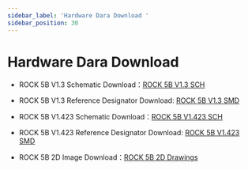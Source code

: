 ```yaml
---
sidebar_label: 'Hardware Dara Download '
sidebar_position: 30
---
```


# Hardware Dara Download 

- ROCK 5B V1.3 Schematic Download：[ROCK 5B V1.3 SCH](https://dl.radxa.com/rock5/5b/docs/hw/radxa_rock5b_v13_sch.pdf)

- ROCK 5B V1.3 Reference Designator Download: [ROCK 5B V1.3 SMD](https://dl.radxa.com/rock5/5b/docs/hw/radxa_rock5b_v13_smd.pdf)

- ROCK 5B V1.423 Schematic Download：[ROCK 5B V1.423 SCH](https://dl.radxa.com/rock5/5b/docs/hw/radxa_rock_5b_v1423_sch.pdf)

- ROCK 5B V1.423 Reference Designator Download: [ROCK 5B V1.423 SMD](https://dl.radxa.com/rock5/5b/docs/hw/radxa_rock_5b_v1423_smd.pdf)

- ROCK 5B 2D Image Download：[ROCK 5B 2D Drawings](https://dl.radxa.com/rock5/5b/docs/hw/radxa_rock5b_v141_dimension_20220728_dxf.zip)


